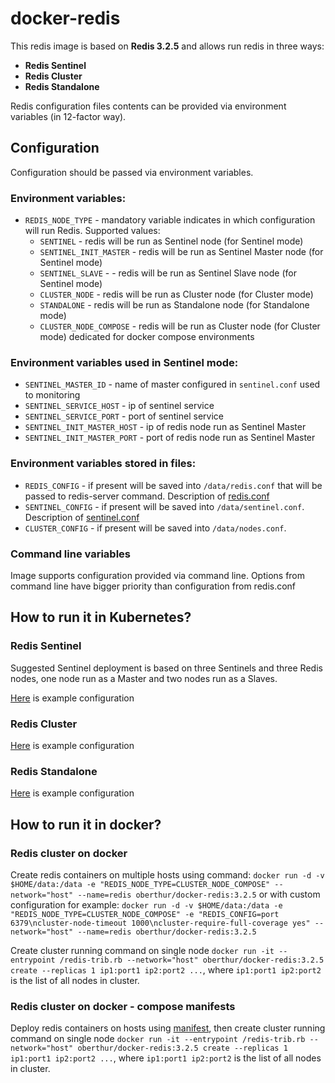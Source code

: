 # docker-redis

This redis image is based on __Redis 3.2.5__ and allows run redis in three ways:

* __Redis Sentinel__
* __Redis Cluster__
* __Redis Standalone__

Redis configuration files contents can be provided via environment variables (in 12-factor way). 

## Configuration
Configuration should be passed via environment variables.

### Environment variables:

* `REDIS_NODE_TYPE` - mandatory variable indicates in which configuration will run Redis. Supported values:
    * `SENTINEL` - redis will be run as Sentinel node (for Sentinel mode)
    * `SENTINEL_INIT_MASTER` - redis will be run as Sentinel Master node (for Sentinel mode)
    * `SENTINEL_SLAVE` -  - redis will be run as Sentinel Slave node (for Sentinel mode)
    * `CLUSTER_NODE` - redis will be run as Cluster node (for Cluster mode)
    * `STANDALONE` - redis will be run as Standalone node (for Standalone mode)
    * `CLUSTER_NODE_COMPOSE` - redis will be run as Cluster node (for Cluster mode) dedicated for docker compose environments
### Environment variables used in Sentinel mode:

* `SENTINEL_MASTER_ID` - name of master configured in `sentinel.conf` used to monitoring
* `SENTINEL_SERVICE_HOST` - ip of sentinel service 
* `SENTINEL_SERVICE_PORT` - port of sentinel service
* `SENTINEL_INIT_MASTER_HOST` - ip of redis node run as Sentinel Master
* `SENTINEL_INIT_MASTER_PORT` - port of redis node run as Sentinel Master


### Environment variables stored in files:

* `REDIS_CONFIG` - if present will be saved into `/data/redis.conf` that will be passed to redis-server command.
  Description of [redis.conf](http://download.redis.io/redis-stable/redis.conf)
* `SENTINEL_CONFIG` - if present will be saved into `/data/sentinel.conf`.
  Description of [sentinel.conf](http://download.redis.io/redis-stable/sentinel.conf)
* `CLUSTER_CONFIG` - if present will be saved into `/data/nodes.conf`.

### Command line variables
Image supports configuration provided via command line. Options from command line have bigger priority than 
configuration from redis.conf



## How to run it in Kubernetes?


### Redis Sentinel

Suggested Sentinel deployment is based on three Sentinels and three Redis nodes, one node run as a Master 
and two nodes run as a Slaves.

[Here](example/k8s/sentinel) is example configuration


### Redis Cluster

[Here](example/k8s/cluster) is example configuration


### Redis Standalone

[Here](example/k8s/standalone) is example configuration


## How to run it in docker?

### Redis cluster on docker

Create redis containers on multiple hosts using command: `docker run -d -v $HOME/data:/data -e "REDIS_NODE_TYPE=CLUSTER_NODE_COMPOSE" --network="host" --name=redis oberthur/docker-redis:3.2.5`
or with custom configuration for example: `docker run -d -v $HOME/data:/data -e "REDIS_NODE_TYPE=CLUSTER_NODE_COMPOSE" -e "REDIS_CONFIG=port 6379\ncluster-node-timeout 1000\ncluster-require-full-coverage yes" --network="host" --name=redis oberthur/docker-redis:3.2.5`

Create cluster running command on single node `docker run -it --entrypoint /redis-trib.rb --network="host" oberthur/docker-redis:3.2.5 create --replicas 1 ip1:port1 ip2:port2 ...`, where `ip1:port1 ip2:port2` is the list of all nodes in cluster.

### Redis cluster on docker - compose manifests

Deploy redis containers on hosts using [manifest](example/compose/redis.yaml), then create cluster running command on single node `docker run -it --entrypoint /redis-trib.rb --network="host" oberthur/docker-redis:3.2.5 create --replicas 1 ip1:port1 ip2:port2 ...`, where `ip1:port1 ip2:port2` is the list of all nodes in cluster.

